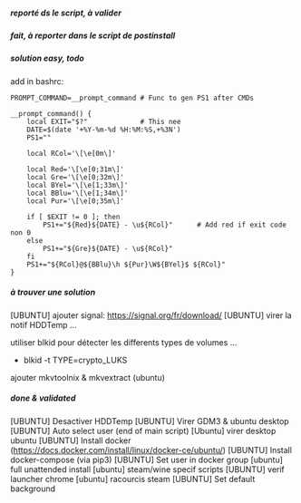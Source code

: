 
##### reporté ds le script, à valider


##### fait, à reporter dans le script de postinstall


##### solution easy, todo

add in bashrc:
```
PROMPT_COMMAND=__prompt_command # Func to gen PS1 after CMDs

__prompt_command() {
    local EXIT="$?"             # This nee
    DATE=$(date '+%Y-%m-%d %H:%M:%S,+%3N')
    PS1=""

    local RCol='\[\e[0m\]'

    local Red='\[\e[0;31m\]'
    local Gre='\[\e[0;32m\]'
    local BYel='\[\e[1;33m\]'
    local BBlu='\[\e[1;34m\]'
    local Pur='\[\e[0;35m\]'

    if [ $EXIT != 0 ]; then
        PS1+="${Red}${DATE} - \u${RCol}"      # Add red if exit code non 0
    else
        PS1+="${Gre}${DATE} - \u${RCol}"
    fi
    PS1+="${RCol}@${BBlu}\h ${Pur}\W${BYel}$ ${RCol}"
}

```
##### à trouver une solution


[UBUNTU] ajouter signal: https://signal.org/fr/download/
[UBUNTU] virer la notif HDDTemp ...

utiliser blkid pour détecter les differents types de volumes ...
 - blkid -t TYPE=crypto_LUKS

ajouter mkvtoolnix & mkvextract (ubuntu)

##### done & validated #####

[UBUNTU] Desactiver HDDTemp
[UBUNTU] Virer GDM3 & ubuntu desktop
[UBUNTU] Auto select user (end of main script)
[Ubuntu] virer desktop ubuntu
[UBUNTU] Install docker (https://docs.docker.com/install/linux/docker-ce/ubuntu/)
[UBUNTU] Install docker-compose (via pip3)
[UBUNTU] Set user in docker group
[ubuntu] full unattended install
[ubuntu] steam/wine specif scripts
[UBUNTU] verif launcher chrome
[ubuntu] racourcis steam
[UBUNTU] Set default background

